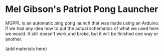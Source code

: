 Mel Gibson's Patriot Pong Launcher
=====

MGPPL is an automatic ping pong launch that was made using an Arduino. If we had any idea how to put the actual schematics of what we used here we would. It still doesn't work and broke, but it will be finished one way or another.

(add materials here)
